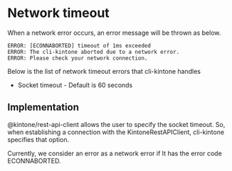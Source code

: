# Network timeout

When a network error occurs, an error message will be thrown as below.

```shell
ERROR: [ECONNABORTED] timeout of 1ms exceeded
ERROR: The cli-kintone aborted due to a network error.
ERROR: Please check your network connection.
```

Below is the list of network timeout errors that cli-kintone handles

- Socket timeout - Default is 60 seconds

## Implementation

@kintone/rest-api-client allows the user to specify the socket timeout. So, when establishing a connection with the KintoneRestAPIClient, cli-kintone specifies that option.

Currently, we consider an error as a network error if It has the error code ECONNABORTED.
